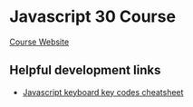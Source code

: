 # Javascript 30 Course
[Course Website](https://javascript30.com/)

## Helpful development links

* [Javascript keyboard key codes cheatsheet](https://www.cambiaresearch.com/articles/15/javascript-char-codes-key-codes)